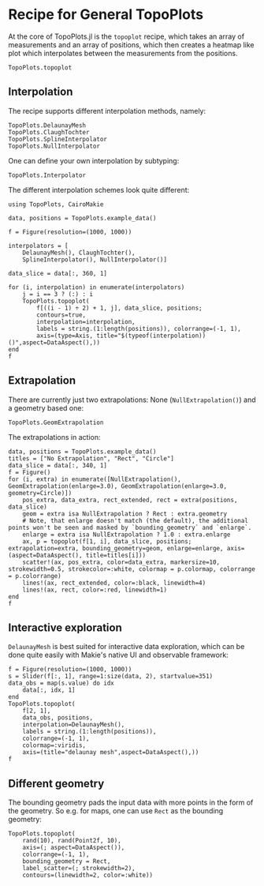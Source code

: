 # Recipe for General TopoPlots


At the core of TopoPlots.jl is the `topoplot` recipe, which takes an array of measurements and an array of positions, which then creates a heatmap like plot which interpolates between the measurements from the positions.

```@docs
TopoPlots.topoplot
```

## Interpolation

The recipe supports different interpolation methods, namely:

```@docs
TopoPlots.DelaunayMesh
TopoPlots.ClaughTochter
TopoPlots.SplineInterpolator
TopoPlots.NullInterpolator
```
One can define your own interpolation by subtyping:

```@docs
TopoPlots.Interpolator
```

The different interpolation schemes look quite different:

```@example 1
using TopoPlots, CairoMakie

data, positions = TopoPlots.example_data()

f = Figure(resolution=(1000, 1000))

interpolators = [
    DelaunayMesh(), ClaughTochter(),
    SplineInterpolator(), NullInterpolator()]

data_slice = data[:, 360, 1]

for (i, interpolation) in enumerate(interpolators)
    j = i == 3 ? (:) : i
    TopoPlots.topoplot(
        f[((i - 1) ÷ 2) + 1, j], data_slice, positions;
        contours=true,
        interpolation=interpolation,
        labels = string.(1:length(positions)), colorrange=(-1, 1),
        axis=(type=Axis, title="$(typeof(interpolation))()",aspect=DataAspect(),))
end
f
```

## Extrapolation

There are currently just two extrapolations: None (`NullExtrapolation()`) and a geometry based one:

```@docs
TopoPlots.GeomExtrapolation
```

The extrapolations in action:

```@example 1
data, positions = TopoPlots.example_data()
titles = ["No Extrapolation", "Rect", "Circle"]
data_slice = data[:, 340, 1]
f = Figure()
for (i, extra) in enumerate([NullExtrapolation(), GeomExtrapolation(enlarge=3.0), GeomExtrapolation(enlarge=3.0, geometry=Circle)])
    pos_extra, data_extra, rect_extended, rect = extra(positions, data_slice)
    geom = extra isa NullExtrapolation ? Rect : extra.geometry
    # Note, that enlarge doesn't match (the default), the additional points won't be seen and masked by `bounding_geometry` and `enlarge`.
    enlarge = extra isa NullExtrapolation ? 1.0 : extra.enlarge
    ax, p = topoplot(f[1, i], data_slice, positions; extrapolation=extra, bounding_geometry=geom, enlarge=enlarge, axis=(aspect=DataAspect(), title=titles[i]))
    scatter!(ax, pos_extra, color=data_extra, markersize=10, strokewidth=0.5, strokecolor=:white, colormap = p.colormap, colorrange = p.colorrange)
    lines!(ax, rect_extended, color=:black, linewidth=4)
    lines!(ax, rect, color=:red, linewidth=1)
end
f
```


## Interactive exploration

`DelaunayMesh` is best suited for interactive data exploration, which can be done quite easily with Makie's native UI and observable framework:

```@example 1
f = Figure(resolution=(1000, 1000))
s = Slider(f[:, 1], range=1:size(data, 2), startvalue=351)
data_obs = map(s.value) do idx
    data[:, idx, 1]
end
TopoPlots.topoplot(
    f[2, 1],
    data_obs, positions,
    interpolation=DelaunayMesh(),
    labels = string.(1:length(positions)),
    colorrange=(-1, 1),
    colormap=:viridis,
    axis=(title="delaunay mesh",aspect=DataAspect(),))
f
```

## Different geometry

The bounding geometry pads the input data with more points in the form of the geometry.
So e.g. for maps, one can use `Rect` as the bounding geometry:

```@example 1
TopoPlots.topoplot(
    rand(10), rand(Point2f, 10),
    axis=(; aspect=DataAspect()),
    colorrange=(-1, 1),
    bounding_geometry = Rect,
    label_scatter=(; strokewidth=2),
    contours=(linewidth=2, color=:white))
```

